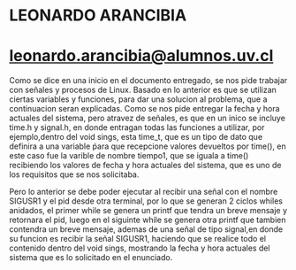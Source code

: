 # LEONARDO ARANCIBIA
# leonardo.arancibia@alumnos.uv.cl

Como se dice en una inicio en el documento entregado, se nos pide trabajar con señales y procesos de Linux. Basado en lo anterior es que se utilizan ciertas
variables y funciones, para dar una solucion al problema, que a continuacion seran explicadas. Como se nos pide entregar la fecha y hora actuales del sistema,
pero atravez de señales, es que en un inico se incluye time.h y signal.h, en donde entragan todas las funciones a utilizar, por ejemplo,dentro del void sings,
esta time_t, que es un tipo de dato que definira a una variable ṕara que recepcione valores devueltos por time(), en este caso fue la varible de nombre tiempo1, que se iguala a time() 
recibiendo los valores de fecha y hora actuales del sistema, que es uno de los requisitos que se nos solicitaba. 

Pero lo anterior se debe poder ejecutar al recibir una señal con el nombre SIGUSR1 y el pid desde otra terminal, por lo que se generan 2 ciclos whiles anidados, 
el primer while se genera un printf que tendra un breve mensaje y retornara el pid, luego en el siguinte while se genera otra printf que tambien contendra un breve 
mensaje, ademas de una señal de tipo signal,en donde su funcion es recibir la señal SIGUSR1, haciendo que se realice todo el contenido dentro del void sings,
mostrando la fecha y hora actuales del sistema que es lo solicitado en el enunciado. 
